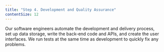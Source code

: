 ```yaml
---
title: "Step 4. Development and Quality Assurance"
contentSize: 12
---
```


Our software engineers automate the development and delivery process, set up data 
storage, write the back-end code and APIs, and create the user interfaces. We run tests 
at the same time as development to quickly fix any problems.
